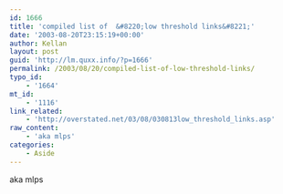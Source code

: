```yaml
---
id: 1666
title: 'compiled list of  &#8220;low threshold links&#8221;'
date: '2003-08-20T23:15:19+00:00'
author: Kellan
layout: post
guid: 'http://lm.quxx.info/?p=1666'
permalink: /2003/08/20/compiled-list-of-low-threshold-links/
typo_id:
    - '1664'
mt_id:
    - '1116'
link_related:
    - 'http://overstated.net/03/08/030813low_threshold_links.asp'
raw_content:
    - 'aka mlps'
categories:
    - Aside
---
```


aka mlps
